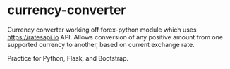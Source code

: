 # currency-converter

Currency converter working off forex-python module which uses https://ratesapi.io API. 
Allows conversion of any positive amount from one supported currency to another, based on current exchange rate.

Practice for Python, Flask, and Bootstrap.
